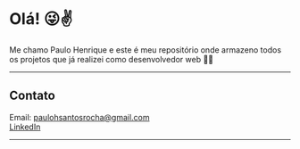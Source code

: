 <h1>Olá! 😜✌</h1>
<p>Me chamo Paulo Henrique e este é meu repositório onde armazeno todos os projetos que já realizei como desenvolvedor web 🚀🚀</p>
<hr>
<h2>Contato</h2>
Email:
<a href="#">paulohsantosrocha@gmail.com</a><br>
<a href="https://www.linkedin.com/in/paulo-santos-4884151b6/">LinkedIn</a>
<hr>

 

<!---
Paulinho19/Paulinho19 is a ✨ special ✨ repository because its `README.md` (this file) appears on your GitHub profile.
You can click the Preview link to take a look at your changes.
--->
